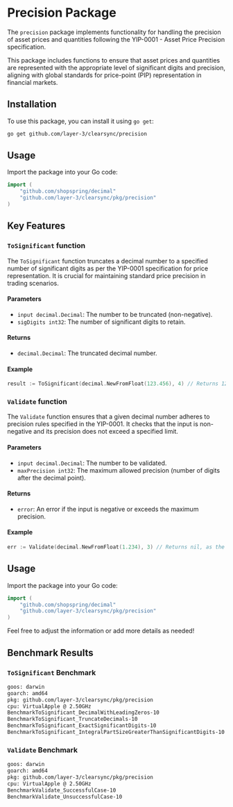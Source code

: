 # Precision Package

The `precision` package implements functionality for handling the precision of asset prices and quantities following the
YIP-0001 - Asset Price Precision specification.

This package includes functions to ensure that asset prices and quantities are represented with the appropriate level of
significant digits and precision, aligning with global standards for price-point (PIP) representation in financial
markets.

## Installation

To use this package, you can install it using `go get`:

```bash
go get github.com/layer-3/clearsync/precision
```

## Usage

Import the package into your Go code:

```go
import (
    "github.com/shopspring/decimal"
    "github.com/layer-3/clearsync/pkg/precision"
)
```

## Key Features

### `ToSignificant` function

The `ToSignificant` function truncates a decimal number to a specified number of significant digits as per the YIP-0001
specification for price representation.
It is crucial for maintaining standard price precision in trading scenarios.

#### Parameters

- `input decimal.Decimal`: The number to be truncated (non-negative).
- `sigDigits int32`: The number of significant digits to retain.

#### Returns

- `decimal.Decimal`: The truncated decimal number.

#### Example

```go
result := ToSignificant(decimal.NewFromFloat(123.456), 4) // Returns 123.4
```

### `Validate` function

The `Validate` function ensures that a given decimal number adheres to precision rules specified in the YIP-0001. It
checks that the input is non-negative and its precision does not exceed a specified limit.

#### Parameters

- `input decimal.Decimal`: The number to be validated.
- `maxPrecision int32`: The maximum allowed precision (number of digits after the decimal point).

#### Returns

- `error`: An error if the input is negative or exceeds the maximum precision.

#### Example

```go
err := Validate(decimal.NewFromFloat(1.234), 3) // Returns nil, as the precision is within the limit.
```

## Usage

Import the package into your Go code:

```go
import (
    "github.com/shopspring/decimal"
    "github.com/layer-3/clearsync/pkg/precision"
)
```

Feel free to adjust the information or add more details as needed!

## Benchmark Results

### `ToSignificant` Benchmark

```sh
goos: darwin
goarch: amd64
pkg: github.com/layer-3/clearsync/pkg/precision
cpu: VirtualApple @ 2.50GHz
BenchmarkToSignificant_DecimalWithLeadingZeros-10                         	 4991638	       238.6 ns/op	     152 B/op	       6 allocs/op
BenchmarkToSignificant_TruncateDecimals-10                                	 2944626	       407.3 ns/op	     312 B/op	      12 allocs/op
BenchmarkToSignificant_ExactSignificantDigits-10                          	 7927390	       154.6 ns/op	      56 B/op	       4 allocs/op
BenchmarkToSignificant_IntegralPartSizeGreaterThanSignificantDigits-10    	 4253004	       291.8 ns/op	     168 B/op	       9 allocs/op
```

### `Validate` Benchmark

```sh
goos: darwin
goarch: amd64
pkg: github.com/layer-3/clearsync/pkg/precision
cpu: VirtualApple @ 2.50GHz
BenchmarkValidate_SuccessfulCase-10                                       	490919691	         2.388 ns/op	       0 B/op	       0 allocs/op
BenchmarkValidate_UnsuccessfulCase-10                                     	  8283324	         143.4 ns/op	      80 B/op	       2 allocs/op
```
